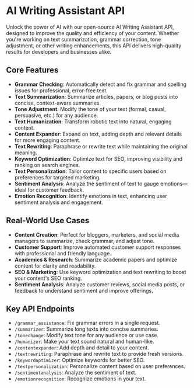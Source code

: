 # AI Writing Assistant API

Unlock the power of AI with our open-source AI Writing Assistant API, designed to improve the quality and efficiency of your content. Whether you're working on text summarization, grammar correction, tone adjustment, or other writing enhancements, this API delivers high-quality results for developers and businesses alike.

## Core Features

- **Grammar Checking**: Automatically detect and fix grammar and spelling issues for professional, error-free text.
- **Text Summarization**: Summarize articles, papers, or blog posts into concise, context-aware summaries.
- **Tone Adjustment**: Modify the tone of your text (formal, casual, persuasive, etc.) for any audience.
- **Text Humanization**: Transform robotic text into natural, engaging content.
- **Content Expander**: Expand on text, adding depth and relevant details for more engaging content.
- **Text Rewriting**: Paraphrase or rewrite text while maintaining the original meaning.
- **Keyword Optimization**: Optimize text for SEO, improving visibility and ranking on search engines.
- **Text Personalization**: Tailor content to specific users based on preferences for targeted marketing.
- **Sentiment Analysis**: Analyze the sentiment of text to gauge emotions—ideal for customer feedback.
- **Emotion Recognition**: Identify emotions in text, enhancing user sentiment analysis and engagement.

## Real-World Use Cases

- **Content Creation**: Perfect for bloggers, marketers, and social media managers to summarize, check grammar, and adjust tone.
- **Customer Support**: Improve automated customer support responses with professional and friendly language.
- **Academics & Research**: Summarize academic papers and optimize content for clarity and readability.
- **SEO & Marketing**: Use keyword optimization and text rewriting to boost your content's SEO ranking.
- **Sentiment Analysis**: Analyze customer reviews, social media posts, or feedback to understand sentiment and improve offerings.

## Key API Endpoints

- `/grammar_assistance`: Fix grammar errors in a single request.
- `/summarizer`: Summarize long texts into concise summaries.
- `/tonechange`: Modify text tone for any audience or use case.
- `/humanizer`: Make your text sound natural and human-like.
- `/contentexpander`: Add depth and detail to your content.
- `/textrewriting`: Paraphrase and rewrite text to provide fresh versions.
- `/keywordoptimizer`: Optimize keywords for better SEO.
- `/textpersonalization`: Personalize content based on user preferences.
- `/sentimentanalysis`: Analyze the sentiment of text.
- `/emotionrecognition`: Recognize emotions in your text.
